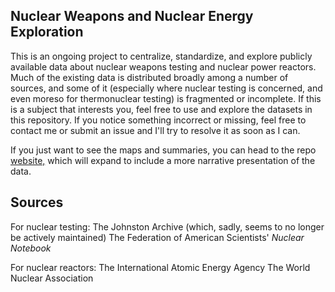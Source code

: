 ## Nuclear Weapons and Nuclear Energy Exploration

This is an ongoing project to centralize, standardize, and explore publicly available data about nuclear weapons testing and nuclear power reactors. Much of the existing data is distributed broadly among a number of sources, and some of it (especially where nuclear testing is concerned, and even moreso for thermonuclear testing) is fragmented or incomplete. If this is a subject that interests you, feel free to use and explore the datasets in this repository. If you notice something incorrect or missing, feel free to contact me or submit an issue and I'll try to resolve it as soon as I can.

If you just want to see the maps and summaries, you can head to the repo <a href = "d-bowen.github.io"> website,</a> which will expand to include a more narrative presentation of the data.

## Sources

For nuclear testing:
The Johnston Archive (which, sadly, seems to no longer be actively maintained)
The Federation of American Scientists' <i>Nuclear Notebook</i>

For nuclear reactors:
The International Atomic Energy Agency
The World Nuclear Association
